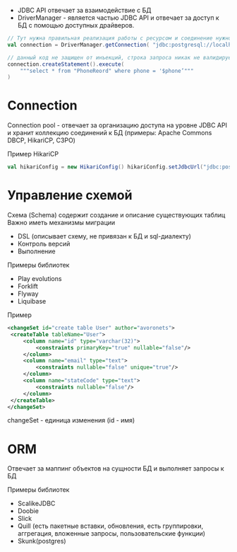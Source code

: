 - JDBC API отвечает за взаимодействие с БД
- DriverManager - является частью JDBC API и отвечает за доступ к БД с помощью доступных драйверов.

```scala
// Тут нужна правильная реализация работы с ресурсом и соединение нужно защитить аунтефикацией/авторизацией
val connection = DriverManager.getConnection( "jdbc:postgresql://localhost:5432/phoneBook" )

// данный код не защищен от инъекций, строка запроса никак не валидируется (нет типизации)
connection.createStatement().execute(
	"""select * from "PhoneReord" where phone = '$phone’"""
)
```

#  Connection 
Connection pool - отвечает за организацию доступа на уровне JDBC API и хранит коллекцию соединений к БД (примеры: Apache Commons DBCP, HikariCP, C3PO)

Пример HikariCP
```scala
val hikariConfig = new HikariConfig() hikariConfig.setJdbcUrl("jdbc:postgresql://localhost:5432/phone_book") hikariConfig.setUsername("user") hikariConfig.setPassword("password") hikariConfig.addDataSourceProperty("cachePrepStmts", "true") hikariConfig.addDataSourceProperty("prepStmtCacheSize", "250") hikariConfig.addDataSourceProperty("prepStmtCacheSqlLimit", "2048") val ds = new HikariDataSource(hikariConfig) val conn: Connection = ds.getConnection()
```

# Управление схемой
Схема (Schema) содержит создание и описание существующих таблиц
Важно иметь механизмы миграции

- DSL (описывает схему, не привязан к БД и sql-диалекту)
- Контроль версий 
- Выполнение

Примеры библиотек
- Play evolutions 
- Forklift 
- Flyway 
- Liquibase

Пример
```xml
<changeSet id="create table User" author="avoronets">
 <createTable tableName="User">
	 <column name="id" type="varchar(32)">
		 <constraints primaryKey="true" nullable="false"/>
	 </column>
	 <column name="email" type="text">
		 <constraints nullable="false" unique="true"/>
	 </column>
	 <column name="stateCode" type="text">
		 <constraints nullable="false"/>
	 </column>
 </createTable>
</changeSet>
```

changeSet - единица изменения (id - имя)

# ORM
Отвечает за маппинг объектов на сущности БД и выполняет запросы к БД 

Примеры библиотек
- ScalikeJDBC 
- Doobie 
- Slick 
- Quill (есть пакетные вставки, обновления, есть группировки, аггрегация, вложенные запросы, пользовательские функции)
- Skunk(postgres)